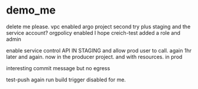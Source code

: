 # demo_me
delete me please. vpc enabled argo project second try plus staging and the service account? orgpolicy enabled I hope creich-test added a role and admin

enable service control API IN STAGING and allow prod user to call. again 1hr later and again. now in the producer project. and with resources. in prod

interesting commit message but no egress

test-push again run build trigger disabled for me.

